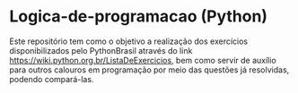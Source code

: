 # Logica-de-programacao (Python)
Este repositório tem como o objetivo a realização dos exercícios disponibilizados pelo PythonBrasil através do link https://wiki.python.org.br/ListaDeExercicios, bem como servir de auxílio para outros calouros em programação por meio das questões já resolvidas, podendo compará-las.
